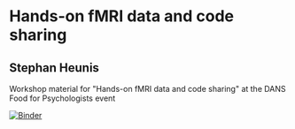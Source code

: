 # Hands-on fMRI data and code sharing
Stephan Heunis
---

Workshop material for "Hands-on fMRI data and code sharing" at the DANS Food for Psychologists event


[![Binder](https://mybinder.org/badge_logo.svg)](https://mybinder.org/v2/gh/jsheunis/data-code-workshop-food-for-psych/master)